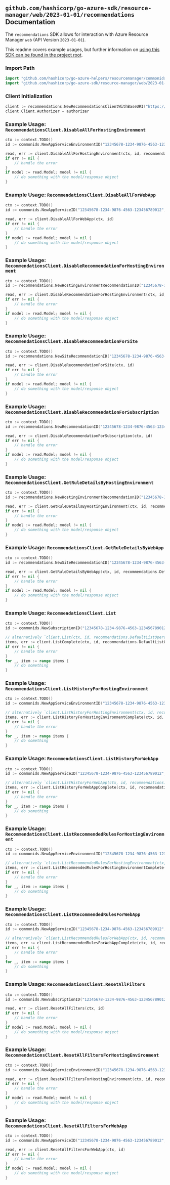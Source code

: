 
## `github.com/hashicorp/go-azure-sdk/resource-manager/web/2023-01-01/recommendations` Documentation

The `recommendations` SDK allows for interaction with Azure Resource Manager `web` (API Version `2023-01-01`).

This readme covers example usages, but further information on [using this SDK can be found in the project root](https://github.com/hashicorp/go-azure-sdk/tree/main/docs).

### Import Path

```go
import "github.com/hashicorp/go-azure-helpers/resourcemanager/commonids"
import "github.com/hashicorp/go-azure-sdk/resource-manager/web/2023-01-01/recommendations"
```


### Client Initialization

```go
client := recommendations.NewRecommendationsClientWithBaseURI("https://management.azure.com")
client.Client.Authorizer = authorizer
```


### Example Usage: `RecommendationsClient.DisableAllForHostingEnvironment`

```go
ctx := context.TODO()
id := commonids.NewAppServiceEnvironmentID("12345678-1234-9876-4563-123456789012", "example-resource-group", "hostingEnvironmentName")

read, err := client.DisableAllForHostingEnvironment(ctx, id, recommendations.DefaultDisableAllForHostingEnvironmentOperationOptions())
if err != nil {
	// handle the error
}
if model := read.Model; model != nil {
	// do something with the model/response object
}
```


### Example Usage: `RecommendationsClient.DisableAllForWebApp`

```go
ctx := context.TODO()
id := commonids.NewAppServiceID("12345678-1234-9876-4563-123456789012", "example-resource-group", "siteName")

read, err := client.DisableAllForWebApp(ctx, id)
if err != nil {
	// handle the error
}
if model := read.Model; model != nil {
	// do something with the model/response object
}
```


### Example Usage: `RecommendationsClient.DisableRecommendationForHostingEnvironment`

```go
ctx := context.TODO()
id := recommendations.NewHostingEnvironmentRecommendationID("12345678-1234-9876-4563-123456789012", "example-resource-group", "hostingEnvironmentName", "recommendationName")

read, err := client.DisableRecommendationForHostingEnvironment(ctx, id, recommendations.DefaultDisableRecommendationForHostingEnvironmentOperationOptions())
if err != nil {
	// handle the error
}
if model := read.Model; model != nil {
	// do something with the model/response object
}
```


### Example Usage: `RecommendationsClient.DisableRecommendationForSite`

```go
ctx := context.TODO()
id := recommendations.NewSiteRecommendationID("12345678-1234-9876-4563-123456789012", "example-resource-group", "siteName", "recommendationName")

read, err := client.DisableRecommendationForSite(ctx, id)
if err != nil {
	// handle the error
}
if model := read.Model; model != nil {
	// do something with the model/response object
}
```


### Example Usage: `RecommendationsClient.DisableRecommendationForSubscription`

```go
ctx := context.TODO()
id := recommendations.NewRecommendationID("12345678-1234-9876-4563-123456789012", "recommendationName")

read, err := client.DisableRecommendationForSubscription(ctx, id)
if err != nil {
	// handle the error
}
if model := read.Model; model != nil {
	// do something with the model/response object
}
```


### Example Usage: `RecommendationsClient.GetRuleDetailsByHostingEnvironment`

```go
ctx := context.TODO()
id := recommendations.NewHostingEnvironmentRecommendationID("12345678-1234-9876-4563-123456789012", "example-resource-group", "hostingEnvironmentName", "recommendationName")

read, err := client.GetRuleDetailsByHostingEnvironment(ctx, id, recommendations.DefaultGetRuleDetailsByHostingEnvironmentOperationOptions())
if err != nil {
	// handle the error
}
if model := read.Model; model != nil {
	// do something with the model/response object
}
```


### Example Usage: `RecommendationsClient.GetRuleDetailsByWebApp`

```go
ctx := context.TODO()
id := recommendations.NewSiteRecommendationID("12345678-1234-9876-4563-123456789012", "example-resource-group", "siteName", "recommendationName")

read, err := client.GetRuleDetailsByWebApp(ctx, id, recommendations.DefaultGetRuleDetailsByWebAppOperationOptions())
if err != nil {
	// handle the error
}
if model := read.Model; model != nil {
	// do something with the model/response object
}
```


### Example Usage: `RecommendationsClient.List`

```go
ctx := context.TODO()
id := commonids.NewSubscriptionID("12345678-1234-9876-4563-123456789012")

// alternatively `client.List(ctx, id, recommendations.DefaultListOperationOptions())` can be used to do batched pagination
items, err := client.ListComplete(ctx, id, recommendations.DefaultListOperationOptions())
if err != nil {
	// handle the error
}
for _, item := range items {
	// do something
}
```


### Example Usage: `RecommendationsClient.ListHistoryForHostingEnvironment`

```go
ctx := context.TODO()
id := commonids.NewAppServiceEnvironmentID("12345678-1234-9876-4563-123456789012", "example-resource-group", "hostingEnvironmentName")

// alternatively `client.ListHistoryForHostingEnvironment(ctx, id, recommendations.DefaultListHistoryForHostingEnvironmentOperationOptions())` can be used to do batched pagination
items, err := client.ListHistoryForHostingEnvironmentComplete(ctx, id, recommendations.DefaultListHistoryForHostingEnvironmentOperationOptions())
if err != nil {
	// handle the error
}
for _, item := range items {
	// do something
}
```


### Example Usage: `RecommendationsClient.ListHistoryForWebApp`

```go
ctx := context.TODO()
id := commonids.NewAppServiceID("12345678-1234-9876-4563-123456789012", "example-resource-group", "siteName")

// alternatively `client.ListHistoryForWebApp(ctx, id, recommendations.DefaultListHistoryForWebAppOperationOptions())` can be used to do batched pagination
items, err := client.ListHistoryForWebAppComplete(ctx, id, recommendations.DefaultListHistoryForWebAppOperationOptions())
if err != nil {
	// handle the error
}
for _, item := range items {
	// do something
}
```


### Example Usage: `RecommendationsClient.ListRecommendedRulesForHostingEnvironment`

```go
ctx := context.TODO()
id := commonids.NewAppServiceEnvironmentID("12345678-1234-9876-4563-123456789012", "example-resource-group", "hostingEnvironmentName")

// alternatively `client.ListRecommendedRulesForHostingEnvironment(ctx, id, recommendations.DefaultListRecommendedRulesForHostingEnvironmentOperationOptions())` can be used to do batched pagination
items, err := client.ListRecommendedRulesForHostingEnvironmentComplete(ctx, id, recommendations.DefaultListRecommendedRulesForHostingEnvironmentOperationOptions())
if err != nil {
	// handle the error
}
for _, item := range items {
	// do something
}
```


### Example Usage: `RecommendationsClient.ListRecommendedRulesForWebApp`

```go
ctx := context.TODO()
id := commonids.NewAppServiceID("12345678-1234-9876-4563-123456789012", "example-resource-group", "siteName")

// alternatively `client.ListRecommendedRulesForWebApp(ctx, id, recommendations.DefaultListRecommendedRulesForWebAppOperationOptions())` can be used to do batched pagination
items, err := client.ListRecommendedRulesForWebAppComplete(ctx, id, recommendations.DefaultListRecommendedRulesForWebAppOperationOptions())
if err != nil {
	// handle the error
}
for _, item := range items {
	// do something
}
```


### Example Usage: `RecommendationsClient.ResetAllFilters`

```go
ctx := context.TODO()
id := commonids.NewSubscriptionID("12345678-1234-9876-4563-123456789012")

read, err := client.ResetAllFilters(ctx, id)
if err != nil {
	// handle the error
}
if model := read.Model; model != nil {
	// do something with the model/response object
}
```


### Example Usage: `RecommendationsClient.ResetAllFiltersForHostingEnvironment`

```go
ctx := context.TODO()
id := commonids.NewAppServiceEnvironmentID("12345678-1234-9876-4563-123456789012", "example-resource-group", "hostingEnvironmentName")

read, err := client.ResetAllFiltersForHostingEnvironment(ctx, id, recommendations.DefaultResetAllFiltersForHostingEnvironmentOperationOptions())
if err != nil {
	// handle the error
}
if model := read.Model; model != nil {
	// do something with the model/response object
}
```


### Example Usage: `RecommendationsClient.ResetAllFiltersForWebApp`

```go
ctx := context.TODO()
id := commonids.NewAppServiceID("12345678-1234-9876-4563-123456789012", "example-resource-group", "siteName")

read, err := client.ResetAllFiltersForWebApp(ctx, id)
if err != nil {
	// handle the error
}
if model := read.Model; model != nil {
	// do something with the model/response object
}
```
